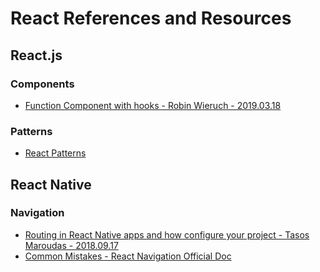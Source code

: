 # React References and Resources

## React.js

### Components

- [Function Component with hooks - Robin Wieruch - 2019.03.18](https://www.robinwieruch.de/react-function-component)

### Patterns

- [React Patterns](https://reactpatterns.com/)


## React Native

### Navigation

- [Routing in React Native apps and how configure your project - Tasos Maroudas - 2018.09.17](https://medium.com/building-with-react-native/routing-in-react-native-apps-and-how-to-configure-your-project-with-react-navigation-library-d8d58005bfe9)
- [Common Mistakes - React Navigation Official Doc](https://reactnavigation.org/docs/en/common-mistakes.html)
